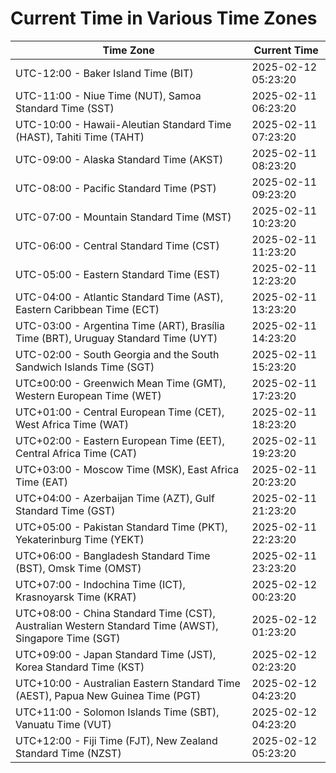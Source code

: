 # Current Time in Various Time Zones

| Time Zone | Current Time |
|-----------|--------------|
| UTC-12:00 - Baker Island Time (BIT) | 2025-02-12 05:23:20 |
| UTC-11:00 - Niue Time (NUT), Samoa Standard Time (SST) | 2025-02-11 06:23:20 |
| UTC-10:00 - Hawaii-Aleutian Standard Time (HAST), Tahiti Time (TAHT) | 2025-02-11 07:23:20 |
| UTC-09:00 - Alaska Standard Time (AKST) | 2025-02-11 08:23:20 |
| UTC-08:00 - Pacific Standard Time (PST) | 2025-02-11 09:23:20 |
| UTC-07:00 - Mountain Standard Time (MST) | 2025-02-11 10:23:20 |
| UTC-06:00 - Central Standard Time (CST) | 2025-02-11 11:23:20 |
| UTC-05:00 - Eastern Standard Time (EST) | 2025-02-11 12:23:20 |
| UTC-04:00 - Atlantic Standard Time (AST), Eastern Caribbean Time (ECT) | 2025-02-11 13:23:20 |
| UTC-03:00 - Argentina Time (ART), Brasília Time (BRT), Uruguay Standard Time (UYT) | 2025-02-11 14:23:20 |
| UTC-02:00 - South Georgia and the South Sandwich Islands Time (SGT) | 2025-02-11 15:23:20 |
| UTC±00:00 - Greenwich Mean Time (GMT), Western European Time (WET) | 2025-02-11 17:23:20 |
| UTC+01:00 - Central European Time (CET), West Africa Time (WAT) | 2025-02-11 18:23:20 |
| UTC+02:00 - Eastern European Time (EET), Central Africa Time (CAT) | 2025-02-11 19:23:20 |
| UTC+03:00 - Moscow Time (MSK), East Africa Time (EAT) | 2025-02-11 20:23:20 |
| UTC+04:00 - Azerbaijan Time (AZT), Gulf Standard Time (GST) | 2025-02-11 21:23:20 |
| UTC+05:00 - Pakistan Standard Time (PKT), Yekaterinburg Time (YEKT) | 2025-02-11 22:23:20 |
| UTC+06:00 - Bangladesh Standard Time (BST), Omsk Time (OMST) | 2025-02-11 23:23:20 |
| UTC+07:00 - Indochina Time (ICT), Krasnoyarsk Time (KRAT) | 2025-02-12 00:23:20 |
| UTC+08:00 - China Standard Time (CST), Australian Western Standard Time (AWST), Singapore Time (SGT) | 2025-02-12 01:23:20 |
| UTC+09:00 - Japan Standard Time (JST), Korea Standard Time (KST) | 2025-02-12 02:23:20 |
| UTC+10:00 - Australian Eastern Standard Time (AEST), Papua New Guinea Time (PGT) | 2025-02-12 04:23:20 |
| UTC+11:00 - Solomon Islands Time (SBT), Vanuatu Time (VUT) | 2025-02-12 04:23:20 |
| UTC+12:00 - Fiji Time (FJT), New Zealand Standard Time (NZST) | 2025-02-12 05:23:20 |
